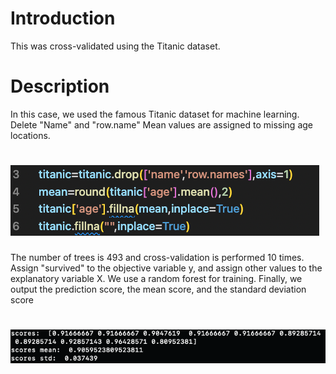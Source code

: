 # Introduction
This was cross-validated using the Titanic dataset.

# Description
In this case, we used the famous Titanic dataset for machine learning.
Delete "Name" and "row.name"
Mean values are assigned to missing age locations.
# <img src="titanic-code1.png">
The number of trees is 493 and cross-validation is performed 10 times.
Assign "survived" to the objective variable y, and assign other values to the explanatory variable X.
We use a random forest for training.
Finally, we output the prediction score, the mean score, and the standard deviation score
# <img src="titanic-score.png">

